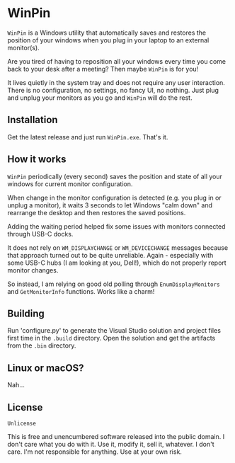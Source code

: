 # WinPin

`WinPin` is a Windows utility that automatically saves and restores the position of your windows when you plug in your laptop to an external monitor(s).

Are you tired of having to reposition all your windows every time you come back to your desk after a meeting? Then maybe `WinPin` is for you!

It lives quietly in the system tray and does not require any user interaction. There is no configuration, no settings, no fancy UI, no nothing. Just plug and unplug your monitors as you go and `WinPin` will do the rest.

## Installation

Get the latest release and just run `WinPin.exe`. That's it.

## How it works

`WinPin` periodically (every second) saves the position and state of all your windows for current monitor configuration.

When change in the monitor configuration is detected (e.g. you plug in or unplug a monitor), it waits 3 seconds to let Windows "calm down" and rearrange the desktop and then restores the saved positions.

Adding the waiting period helped fix some issues with monitors connected through USB-C docks.

It does not rely on `WM_DISPLAYCHANGE` or `WM_DEVICECHANGE` messages because that approach turned out to be quite unreliable. Again - especially with some USB-C hubs (I am looking at you, Dell!), which do not properly report monitor changes.

So instead, I am relying on good old polling through `EnumDisplayMonitors` and `GetMonitorInfo` functions. Works like a charm!

## Building

Run 'configure.py' to generate the Visual Studio solution and project files first time in the `.build` directory. Open the solution and get the artifacts from the `.bin` directory.

## Linux or macOS?

Nah...

## License

`Unlicense`

This is free and unencumbered software released into the public domain. I don't care what you do with it. Use it, modify it, sell it, whatever. I don't care. I'm not responsible for anything. Use at your own risk.
